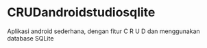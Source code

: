 # CRUDandroidstudiosqlite
Aplikasi android sederhana, dengan fitur C R U D dan menggunakan database SQLite
